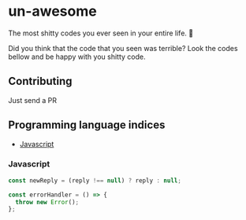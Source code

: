 # un-awesome
The most shitty codes you ever seen in your entire life. 💩

Did you think that the code that you seen was terrible? Look the codes bellow and be happy with you shitty code.

## Contributing
Just send a PR

## Programming language indices

* [Javascript](#javascript)


### Javascript

```javascript
const newReply = (reply !== null) ? reply : null;
```

```javascript
const errorHandler = () => {
  throw new Error();
};
```
